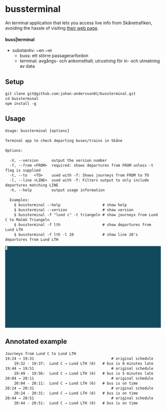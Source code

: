 # bussterminal

An terminal application that lets you access live info from Skånetrafiken, avoiding the hassle of visiting [their web page](https://www.skanetrafiken.se/).

#### buss|terminal
- substantiv: ~en ~er
    - buss: ett större passagerarfordon
    - terminal: avgångs- och ankomsthall; utrustning för in- och ut­matning av data

## Setup

```
git clone git@github.com:johan-andersson01/bussterminal.git
cd bussterminal
npm install -g
```

## Usage

```
Usage: bussterminal [options]

Terminal app to check departing buses/trains in Skåne

Options:

  -V, --version      output the version number
  -f, --from <FROM>  required: shows departures from FROM unless -t flag is supplied
  -t, --to   <TO>    used with -f: Shows journeys from FROM to TO
  -l, --line <LINE>  used with -f: Filters output to only include departures matching LINE
  -h, --help         output usage information

  Examples:
    $ bussterminal --help                   # show help
    $ bussterminal --version                # show version
    $ bussterminal -f "lund c" -t triangeln # show journeys from Lund C to Malmö Triangeln
    $ bussterminal -f lth                   # show departures from Lund LTH
    $ bussterminal -f lth -l 20             # show line 20's departures from Lund LTH

```

<img src='usage.gif' alt='Usage demonstration'>

## Annotated example

```
Journeys from Lund C to Lund LTH
19:24 → 19:31                                   # original schedule
	19:32 - 19:37:	Lund C → Lund LTH (6)   # bus is 8 minutes late
19:44 → 19:51                                   # original schedule
	19:49 - 19:56:	Lund C → Lund LTH (6)   # bus is 5 minutes late
20:04 → 20:11                                   # original schedule
	20:04 - 20:11:	Lund C → Lund LTH (6)   # bus is on time
20:24 → 20:31                                   # original schedule
	20:24 - 20:31:	Lund C → Lund LTH (6)   # bus is on time
20:44 → 20:51                                   # original schedule
	20:44 - 20:51:	Lund C → Lund LTH (6)   # bus is on time
```
